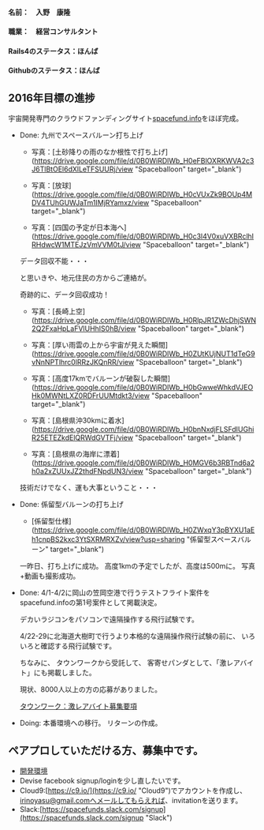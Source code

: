 #### 名前：　入野　康隆

#### 職業：　経営コンサルタント

#### Rails4のステータス：ほんば

#### Githubのステータス：ほんば

## 2016年目標の進捗
宇宙開発専門のクラウドファンディングサイト[spacefund.info](http://www.spacefund.info/ja/hello "Spacefund")をほぼ完成。


* Done: 九州でスペースバルーン打ち上げ
  


  * 写真：[土砂降りの雨のなか根性で打ち上げ](https://drive.google.com/file/d/0B0WiRDlWb_H0eFBlOXRKWVA2c3J6TlBtOEl6dXlLeTFSUURj/view "Spaceballoon" target="_blank")

  * 写真：[放球](https://drive.google.com/file/d/0B0WiRDlWb_H0cVUxZk9BOUp4MDV4TUhGUWJaTm1IMjRYamxz/view "Spaceballoon" target="_blank")

  * 写真：[四国の予定が日本海へ](https://drive.google.com/file/d/0B0WiRDlWb_H0c3l4V0xuVXBRclhIRHdwcW1MTEJzVmVVM0tJ/view "Spaceballoon" target="_blank")
     
    
    
  データ回収不能・・・
    
    
    

    
    
  と思いきや、地元住民の方からご連絡が。
    
  奇跡的に、データ回収成功！
     
    

    

  * 写真：[長崎上空](https://drive.google.com/file/d/0B0WiRDlWb_H0RlpJR1ZWcDhjSWN2Q2FxaHpLaFVlUHhIS0hB/view "Spaceballoon" target="_blank")

  * 写真：[厚い雨雲の上から宇宙が見えた瞬間](https://drive.google.com/file/d/0B0WiRDlWb_H0ZUtKUjNUT1dTeG9vNnNPTlhrc0lRRzJKQnRR/view "Spaceballoon" target="_blank")

  * 写真：[高度17kmでバルーンが破裂した瞬間](https://drive.google.com/file/d/0B0WiRDlWb_H0bGwweWhkdVJEOHk0MWNtLXZ0RDFrUUMtdkt3/view "Spaceballoon" target="_blank")

  * 写真：[島根県沖30kmに着水](https://drive.google.com/file/d/0B0WiRDlWb_H0bnNxdjFLSFdIUGhiR25ETEZkdElQRWdGVTFj/view "Spaceballoon" target="_blank")

  * 写真：[島根県の海岸に漂着](https://drive.google.com/file/d/0B0WiRDlWb_H0MGV6b3RBTnd6a2h0a2xZUUxJZ2thdFNpdUN3/view "Spaceballoon" target="_blank")
    

         
    
  技術だけでなく、運も大事ということ・・・
     
    
    
* Done: 係留型バルーンの打ち上げ
  * [係留型仕様](https://drive.google.com/file/d/0B0WiRDlWb_H0ZWxqY3pBYXU1aEh1cnpBS2kxc3YtSXRMRXZv/view?usp=sharing "係留型スペースバルーン" target="_blank")

  一昨日、打ち上げに成功。
  高度1kmの予定でしたが、高度は500mに。
  写真+動画も撮影成功。

* Done: 
  4/1-4/2に岡山の笠岡空港で行うテストフライト案件を
  spacefund.infoの第1号案件として掲載決定。
  
  デカいラジコンをパソコンで遠隔操作する飛行試験です。
  
  4/22-29に北海道大樹町で行うより本格的な遠隔操作飛行試験の前に、
  いろいろと確認する飛行試験です。
  
  ちなみに、
  タウンワークから受託して、
  客寄せパンダとして、「激レアバイト」にも掲載しました。
  
  現状、8000人以上の方の応募がありました。
  
  [タウンワーク：激レアバイト募集要項](https://townwork.net/detail/clc_1942676001/joid_41270658/ "激レアバイト")
   
* Doing:
  本番環境への移行。 
  リターンの作成。
   
     
## ペアプロしていただける方、募集中です。
  * [開発環境](https://spacefund-irinoyasu.c9users.io "Spacefund development")
  * Devise facebook signup/loginを少し直したいです。
  * Cloud9:[https://c9.io/](https://c9.io/ "Cloud9")でアカウントを作成し、irinoyasu@gmail.comへメールしてもらえれば、invitationを送ります。
  * Slack:[https://spacefunds.slack.com/signup](https://spacefunds.slack.com/signup "Slack")
